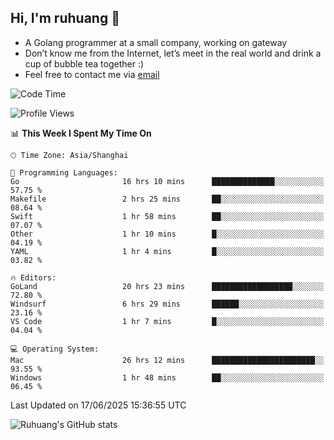 ## Hi, I'm ruhuang 👋

- A Golang programmer at a small company, working on gateway
- Don’t know me from the Internet, let’s meet in the real world and drink a cup of bubble tea together :)
- Feel free to contact me via [email](mailto:ruhuang2001@gmail.com)
<!--START_SECTION:waka-->
![Code Time](http://img.shields.io/badge/Code%20Time-580%20hrs%204%20mins-blue)

![Profile Views](http://img.shields.io/badge/Profile%20Views-3-blue)

📊 **This Week I Spent My Time On** 

```text
🕑︎ Time Zone: Asia/Shanghai

💬 Programming Languages: 
Go                       16 hrs 10 mins      ██████████████░░░░░░░░░░░   57.75 % 
Makefile                 2 hrs 25 mins       ██░░░░░░░░░░░░░░░░░░░░░░░   08.64 % 
Swift                    1 hr 58 mins        ██░░░░░░░░░░░░░░░░░░░░░░░   07.07 % 
Other                    1 hr 10 mins        █░░░░░░░░░░░░░░░░░░░░░░░░   04.19 % 
YAML                     1 hr 4 mins         █░░░░░░░░░░░░░░░░░░░░░░░░   03.82 % 

🔥 Editors: 
GoLand                   20 hrs 23 mins      ██████████████████░░░░░░░   72.80 % 
Windsurf                 6 hrs 29 mins       ██████░░░░░░░░░░░░░░░░░░░   23.16 % 
VS Code                  1 hr 7 mins         █░░░░░░░░░░░░░░░░░░░░░░░░   04.04 % 

💻 Operating System: 
Mac                      26 hrs 12 mins      ███████████████████████░░   93.55 % 
Windows                  1 hr 48 mins        ██░░░░░░░░░░░░░░░░░░░░░░░   06.45 % 
```


 Last Updated on 17/06/2025 15:36:55 UTC
<!--END_SECTION:waka-->

![Ruhuang's GitHub stats](https://github-readme-stats.vercel.app/api?username=ruhuang2001&count_private=true&hide_title=true&show_icons=true&theme=vue)

